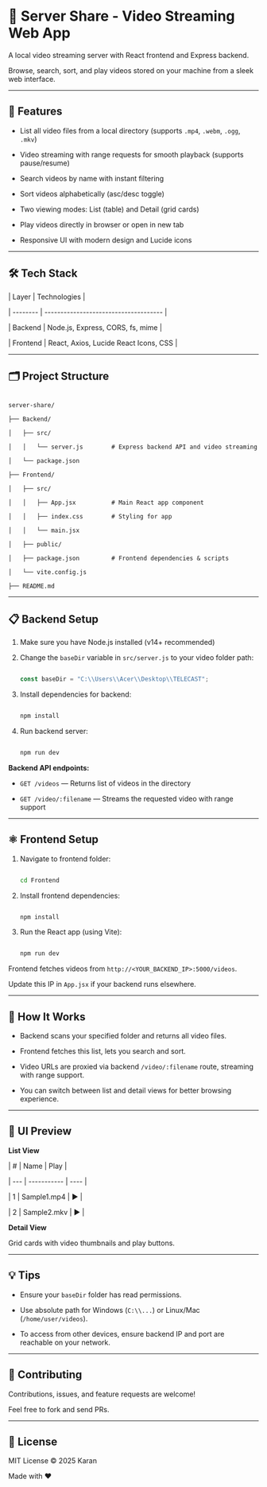 
# 🎥 Server Share - Video Streaming Web App



A local video streaming server with React frontend and Express backend.

Browse, search, sort, and play videos stored on your machine from a sleek web interface.



---



## 🚀 Features



- List all video files from a local directory (supports `.mp4`, `.webm`, `.ogg`, `.mkv`)

- Video streaming with range requests for smooth playback (supports pause/resume)

- Search videos by name with instant filtering

- Sort videos alphabetically (asc/desc toggle)

- Two viewing modes: List (table) and Detail (grid cards)

- Play videos directly in browser or open in new tab

- Responsive UI with modern design and Lucide icons



---



## 🛠 Tech Stack



| Layer    | Technologies                          |

| -------- | ------------------------------------- |

| Backend  | Node.js, Express, CORS, fs, mime      |

| Frontend | React, Axios, Lucide React Icons, CSS |



---



## 🗂 Project Structure



```

server-share/

├── Backend/

│   ├── src/

│   │   └── server.js        # Express backend API and video streaming

│   └── package.json

├── Frontend/

│   ├── src/

│   │   ├── App.jsx          # Main React app component

│   │   ├── index.css        # Styling for app

│   │   └── main.jsx

│   ├── public/

│   ├── package.json         # Frontend dependencies & scripts

│   └── vite.config.js

├── README.md

```



---



## 📋 Backend Setup



1. Make sure you have Node.js installed (v14+ recommended)



2. Change the `baseDir` variable in `src/server.js` to your video folder path:



   ```js

   const baseDir = "C:\\Users\\Acer\\Desktop\\TELECAST";

   ```



3. Install dependencies for backend:



   ```sh

   npm install

   ```



4. Run backend server:

   ```sh

   npm run dev

   ```



**Backend API endpoints:**



- `GET /videos` — Returns list of videos in the directory

- `GET /video/:filename` — Streams the requested video with range support



---



## ⚛️ Frontend Setup



1. Navigate to frontend folder:



   ```sh

   cd Frontend

   ```



2. Install frontend dependencies:



   ```sh

   npm install

   ```



3. Run the React app (using Vite):

   ```sh

   npm run dev

   ```



Frontend fetches videos from `http://<YOUR_BACKEND_IP>:5000/videos`.

Update this IP in `App.jsx` if your backend runs elsewhere.



---



## 🔧 How It Works



- Backend scans your specified folder and returns all video files.

- Frontend fetches this list, lets you search and sort.

- Video URLs are proxied via backend `/video/:filename` route, streaming with range support.

- You can switch between list and detail views for better browsing experience.



---



## 🎨 UI Preview



**List View**



| #   | Name        | Play |

| --- | ----------- | ---- |

| 1   | Sample1.mp4 | ▶️   |

| 2   | Sample2.mkv | ▶️   |



**Detail View**

Grid cards with video thumbnails and play buttons.



---



## 💡 Tips



- Ensure your `baseDir` folder has read permissions.

- Use absolute path for Windows (`C:\\...`) or Linux/Mac (`/home/user/videos`).

- To access from other devices, ensure backend IP and port are reachable on your network.



---



## 🤝 Contributing



Contributions, issues, and feature requests are welcome!

Feel free to fork and send PRs.



---



## 📜 License



MIT License © 2025 Karan



Made with ❤️


